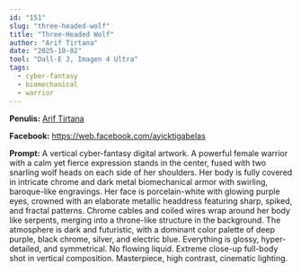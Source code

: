 ```yaml
---
id: "151"
slug: "three-headed-wolf"
title: "Three-Headed Wolf"
author: "Arif Tirtana"
date: "2025-10-02"
tool: "Dall-E 3, Imagen 4 Ultra"
tags:
  - cyber-fantasy
  - biomechanical
  - warrior
---
```


**Penulis:** [Arif Tirtana](https://ariftirtana.my.id)

**Facebook:** https://web.facebook.com/ayicktigabelas

**Prompt:**
A vertical cyber-fantasy digital artwork. A powerful female warrior with a calm yet fierce expression stands in the center, fused with two snarling wolf heads on each side of her shoulders. Her body is fully covered in intricate chrome and dark metal biomechanical armor with swirling, baroque-like engravings. Her face is porcelain-white with glowing purple eyes, crowned with an elaborate metallic headdress featuring sharp, spiked, and fractal patterns. Chrome cables and coiled wires wrap around her body like serpents, merging into a throne-like structure in the background. The atmosphere is dark and futuristic, with a dominant color palette of deep purple, black chrome, silver, and electric blue. Everything is glossy, hyper-detailed, and symmetrical. No flowing liquid. Extreme close-up full-body shot in vertical composition. Masterpiece, high contrast, cinematic lighting.
